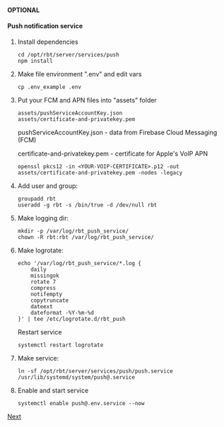 #### OPTIONAL
#### Push notification service

1. Install dependencies

    ```shell
    cd /opt/rbt/server/services/push
    npm install
    ```

2. Make file environment  ".env" and edit vars

    ```shell
    cp .env_example .env
    ```

3. Put your FCM and APN files into "assets" folder

   ```
   assets/pushServiceAccountKey.json
   assets/certificate-and-privatekey.pem
   ```

   pushServiceAccountKey.json  - data from Firebase Cloud Messaging (FCM)

   certificate-and-privatekey.pem - certificate for Apple's VoIP APN

   ```shell
   openssl pkcs12 -in <YOUR-VOIP-CERTIFICATE>.p12 -out assets/certificate-and-privatekey.pem -nodes -legacy
   ```

4. Add user and group:

    ```shell
    groupadd rbt
    useradd -g rbt -s /bin/true -d /dev/null rbt
    ```

5.  Make logging dir:

    ```shell
    mkdir -p /var/log/rbt_push_service/
    chown -R rbt:rbt /var/log/rbt_push_service/
    ```

6. Make logrotate:

    ```shell
    echo '/var/log/rbt_push_service/*.log {
        daily
        missingok
        rotate 7
        compress
        notifempty
        copytruncate
        dateext
        dateformat -%Y-%m-%d
    }' | tee /etc/logrotate.d/rbt_push
    ```

    Restart service

    ```shell
    systemctl restart logrotate
    ```

7.  Make service:

    ```shell
    ln -sf /opt/rbt/server/services/push/push.service /usr/lib/systemd/system/push@.service
    ```

8. Enable and start service

    ```shell
    systemctl enable push@.env.service --now
    ```

[Next](14.mosquitto.md)
